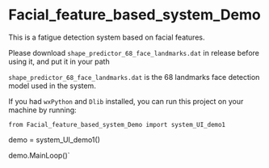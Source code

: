 # Facial_feature_based_system_Demo

This is a fatigue detection system based on facial features.



Please download `shape_predictor_68_face_landmarks.dat` in release before using it, and put it in your path



`shape_predictor_68_face_landmarks.dat` is the 68 landmarks face detection model used in the system.



If you had `wxPython` and `Dlib` installed, you can run this project on your machine by running:


`from Facial_feature_based_system_Demo import system_UI_demo1`

demo = system_UI_demo1()

demo.MainLoop()`

